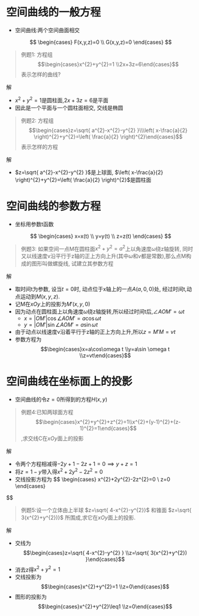# 空间曲线的一般方程

- 空间曲线:两个空间曲面相交

$$
\begin{cases}
F(x,y,z)=0 \\
G(x,y,z)=0
\end{cases}
$$

> 例题1: 方程组 $$\begin{cases}x^{2}+y^{2}=1 \\2x+3z=6\end{cases}$$表示怎样的曲线?

解

- $x^{2}+y^{2}=1$是圆柱面,$2x+3z=6$是平面
- 因此是一个平面与一个圆柱面相交, 交线是椭圆

> 例题2: 方程组$$\begin{cases}z=\sqrt{ a^{2}-x^{2}-y^{2} }\\\left( x-\frac{a}{2} \right)^{2}+y^{2}=\left( \frac{a}{2} \right)^{2}\end{cases}$$表示怎样的方程

解

- $z=\sqrt{ a^{2}-x^{2}-y^{2} }$是上球面, $\left( x-\frac{a}{2} \right)^{2}+y^{2}=\left( \frac{a}{2} \right)^{2}$是圆柱面

# 空间曲线的参数方程

- 坐标用参数t函数

$$
\begin{cases}
x=x(t) \\
y=y(t)  \\
z=z(t) 
\end{cases}
$$

> 例题3: 如果空间一点M在圆柱面$x^{2}+y^{2}=a^{2}$上以角速度$\omega$绕z轴旋转, 同时又以线速度v沿平行于z轴的正上方向上升(其中$\omega$和$v$都是常数),那么点M构成的图形叫做螺旋线, 试建立其参数方程

解

- 取时间t为参数, 设当$t=0$时, 动点位于x轴上的一点$A(a,0,0)$处, 经过时间t,动点运动到$M(x,y,z)$.
- 记M在$xOy$上的投影为$M'(x,y,0)$
- 因为动点在圆柱面上以角速度$\omega$绕z轴旋转,所以经过时间t后,$\angle AOM'=\omega t$
  - $x=|OM'|\cos \angle AOM'=a\cos\omega t$
  - $y=|OM'|\sin\angle AOM'=a\sin\omega t$
- 由于动点以线速度v沿着平行于z轴的正上方向上升,所以$z=M'M=vt$
- 参数方程为 $$\begin{cases}x=a\cos\omega t  \\y=a\sin \omega t \\z=vt\end{cases}$$

# 空间曲线在坐标面上的投影

- 空间曲线的令$z=0$所得到的方程$H(x,y)$

> 例题4:已知两球面方程 $$\begin{cases}x^{2}+y^{2}+z^{2}=1\\x^{2}+(y-1)^{2}+(z-1)^{2}=1\end{cases}$$,求交线C在$xOy$面上的投影

解

- 令两个方程相减得$-2y+1-2z+1=0\implies y+z=1$
- 将$z=1-y$带入得$x^{2}+2y^{2}-2z^{2}=0$
- 交线投影方程为 $$
\begin{cases}
x^{2}+2y^{2}-2z^{2}=0 \\
z=0
\end{cases}

$$

> 例题5:设一个立体由上半球 $z=\sqrt{ 4-x^{2}-y^{2}}$ 和锥面 $z=\sqrt{ 3(x^{2}+y^{2})}$ 所围成,求它在$xOy$面上的投影.

解
- 交线为 $$\begin{cases}z=\sqrt{ 4-x^{2}-y^{2} } \\z=\sqrt{ 3(x^{2}+y^{2}) }\end{cases}$$
- 消去z得$x^{2}+y^{2}=1$
- 交线投影为 $$\begin{cases}x^{2}+y^{2}=1 \\z=0\end{cases}$$
- 图形的投影为$$\begin{cases}x^{2}+y^{2}\leq1 \\z=0\end{cases}$$
